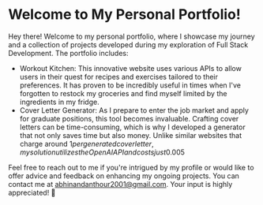 # Welcome to My Personal Portfolio!

Hey there! Welcome to my personal portfolio, where I showcase my journey and a collection of projects developed during my exploration of Full Stack Development. The portfolio includes:

- Workout Kitchen: This innovative website uses various APIs to allow users in their quest for recipes and exercises tailored to their preferences. It has proven to be incredibly useful in times when I've forgotten to restock my groceries and find myself limited by the ingredients in my fridge.
- Cover Letter Generator:  As I prepare to enter the job market and apply for graduate positions, this tool becomes invaluable. Crafting cover letters can be time-consuming, which is why I developed a generator that not only saves time but also money. Unlike similar websites that charge around $1 per generated cover letter, my solution utilizes the OpenAI API and costs just 0.005$

Feel free to reach out to me if you're intrigued by my profile or would like to offer advice and feedback on enhancing my ongoing projects. You can contact me at abhinandanthour2001@gmail.com. Your input is highly appreciated! 🚀
